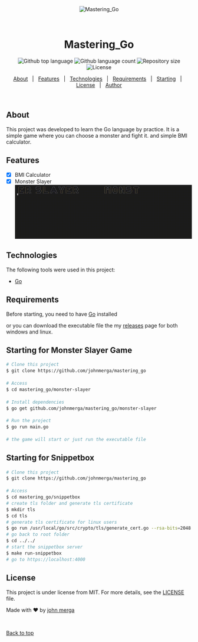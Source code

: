 <div align="center" id="top"> 
  <img src="./.github/app.gif" alt="Mastering_Go" />

  &#xa0;

  <!-- <a href="https://mastering_go.netlify.app">Demo</a> -->
</div>

<h1 align="center">Mastering_Go</h1>

<p align="center">
  <img alt="Github top language" src="https://img.shields.io/github/languages/top/johnmerga/mastering_go?color=56BEB8">

  <img alt="Github language count" src="https://img.shields.io/github/languages/count/johnmerga/mastering_go?color=56BEB8">

  <img alt="Repository size" src="https://img.shields.io/github/repo-size/johnmerga/mastering_go?color=56BEB8">

  <img alt="License" src="https://img.shields.io/github/license/johnmerga/mastering_go?color=56BEB8">

  <!-- <img alt="Github issues" src="https://img.shields.io/github/issues/johnmerga/mastering_go?color=56BEB8" /> -->

  <!-- <img alt="Github forks" src="https://img.shields.io/github/forks/johnmerga/mastering_go?color=56BEB8" /> -->

  <!-- <img alt="Github stars" src="https://img.shields.io/github/stars/johnmerga/mastering_go?color=56BEB8" /> -->
</p>

<!-- Status -->

<!-- <h4 align="center"> 
	🚧  Mastering_Go 🚀 Under construction...  🚧
</h4> 

<hr> -->

<p align="center">
  <a href="#dart-about">About</a> &#xa0; | &#xa0; 
  <a href="#sparkles-features">Features</a> &#xa0; | &#xa0;
  <a href="#rocket-technologies">Technologies</a> &#xa0; | &#xa0;
  <a href="#white_check_mark-requirements">Requirements</a> &#xa0; | &#xa0;
  <a href="#checkered_flag-starting">Starting</a> &#xa0; | &#xa0;
  <a href="#memo-license">License</a> &#xa0; | &#xa0;
  <a href="https://github.com/johnmerga" target="_blank">Author</a>
</p>

<br>

## About ##

This project was developed to learn the Go language by practice. It is a simple game where you can choose a monster and fight it. and simple BMI calculator.


## Features ##

- [x] BMI Calculator
- [x] Monster Slayer
![Alt text](assets/ms-game.gif)

## Technologies ##

The following tools were used in this project:

- [Go](https://golang.org/)


## Requirements ##

Before starting, you need to have [Go](https://golang.org/) installed

or you can download the executable file the my [releases](v1.0.0) page for both windows and linux.

## Starting for Monster Slayer Game

```bash
# Clone this project
$ git clone https://github.com/johnmerga/mastering_go

# Access
$ cd mastering_go/monster-slayer

# Install dependencies
$ go get github.com/johnmerga/mastering_go/monster-slayer

# Run the project
$ go run main.go

# the game will start or just run the executable file
```

## Starting for Snippetbox

```bash
# Clone this project
$ git clone https://github.com/johnmerga/mastering_go

# Access
$ cd mastering_go/snippetbox
# create tls folder and generate tls certificate
$ mkdir tls
$ cd tls
# generate tls certificate for linux users
$ go run /usr/local/go/src/crypto/tls/generate_cert.go --rsa-bits=2048 --host=localhost
# go back to root folder
$ cd ../../
# start the snippetbox server
$ make run-snippetbox
# go to https://localhost:4000
```

## License ##

This project is under license from MIT. For more details, see the [LICENSE](LICENSE.md) file.


Made with :heart: by <a href="https://github.com/johnmerga" target="_blank">john merga</a>

&#xa0;

<a href="#top">Back to top</a>
